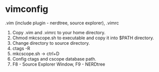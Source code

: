 # vimconfig
.vim (include plugin - nerdtree, source explorer), .vimrc

1. Copy .vim and .vimrc to your home directory.
2. Chmod mkcscope.sh to executable and copy it into $PATH directory.
3. Change directory to source directory.
4. ctags -R
5. mkcscope.sh  -> ctrl+D
6. Config ctags and cscope database path.
7. F8 - Source Explorer Window, F9 - NERDtree
